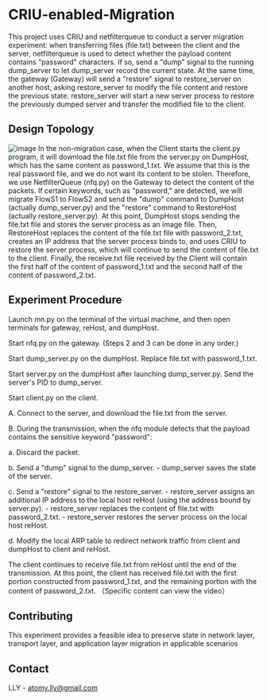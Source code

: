 # CRIU-enabled-Migration
This project uses CRIU and netfilterqueue to conduct a server migration experiment: when transferring files (file.txt) between the client and the server, netfilterqueue is used to detect whether the payload content contains "password" characters. If so, send a "dump" signal to the running dump_server to let dump_server record the current state. At the same time, the gateway (Gateway) will send a "restore" signal to restore_server on another host, asking restore_server to modify the file content and restore the previous state. restore_server will start a new server process to restore the previously dumped server and transfer the modified file to the client.
## Design Topology
![image](https://user-images.githubusercontent.com/105418310/234154876-b6563286-3c9f-4b8b-be8d-0413e126a670.png)
In the non-migration case, when the Client starts the client.py program, it will download the file.txt file from the server.py on DumpHost, which has the same content as password_1.txt. We assume that this is the real password file, and we do not want its content to be stolen. Therefore, we use NetfilterQueue (nfq.py) on the Gateway to detect the content of the packets. If certain keywords, such as "password," are detected, we will migrate FlowS1 to FlowS2 and send the "dump" command to DumpHost (actually dump_server.py) and the "restore" command to RestoreHost (actually restore_server.py). At this point, DumpHost stops sending the file.txt file and stores the server process as an image file. Then, RestoreHost replaces the content of the file.txt file with password_2.txt, creates an IP address that the server process binds to, and uses CRIU to restore the server process, which will continue to send the content of file.txt to the client. Finally, the receive.txt file received by the Client will contain the first half of the content of password_1.txt and the second half of the content of password_2.txt. 
## Experiment Procedure


Launch mn.py on the terminal of the virtual machine, and then open terminals for gateway, reHost, and dumpHost.

Start nfq.py on the gateway. (Steps 2 and 3 can be done in any order.)

Start dump_server.py on the dumpHost. Replace file.txt with password_1.txt.

Start server.py on the dumpHost after launching dump_server.py. Send the server's PID to dump_server.

Start client.py on the client.

  A. Connect to the server, and download the file.txt from the server.

  B. During the transmission, when the nfq module detects that the payload contains the sensitive keyword "password":

  a. Discard the packet.

  b. Send a "dump" signal to the dump_server.
    - dump_server saves the state of the server.

  c. Send a "restore" signal to the restore_server.
    - restore_server assigns an additional IP address to the local host reHost (using the address bound by server.py).
    - restore_server replaces the content of file.txt with password_2.txt.
    - restore_server restores the server process on the local host reHost.

  d. Modify the local ARP table to redirect network traffic from client and dumpHost to client and reHost.

The client continues to receive file.txt from reHost until the end of the transmission. At this point, the client has received file.txt with the first portion constructed from password_1.txt, and the remaining portion with the content of password_2.txt.
（Specific content can view the video）
## Contributing
This experiment provides a feasible idea to preserve state in network layer, transport layer, and application layer migration in applicable scenarios
## Contact

LLY - atomy.lly@gmail.com
